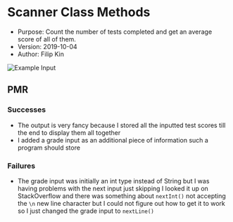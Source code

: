# Scanner Class Methods
- Purpose: Count the number of tests completed and get an average score of all of them.
- Version: 2019-10-04
- Author: Filip Kin

![Example Input](http://f.filipk.in/2019-Oct-59.png)
## PMR
### Successes
- The output is very fancy because I stored all the inputted test scores till the end to display them all together
- I added a grade input as an additional piece of information such a program should store
### Failures
- The grade input was initially an int type instead of String but I was having problems with the next input just skipping
I looked it up on StackOverflow and there was something about `nextInt()` not accepting the `\n` new line character but
I could not figure out how to get it to work so I just changed the grade input to `nextLine()`
